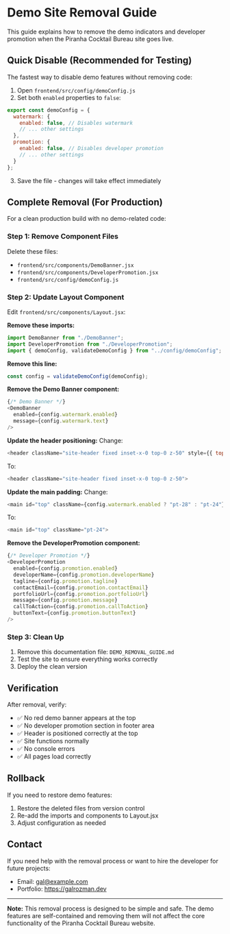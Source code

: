# Demo Site Removal Guide

This guide explains how to remove the demo indicators and developer promotion when the Piranha Cocktail Bureau site goes live.

## Quick Disable (Recommended for Testing)

The fastest way to disable demo features without removing code:

1. Open `frontend/src/config/demoConfig.js`
2. Set both `enabled` properties to `false`:

```javascript
export const demoConfig = {
  watermark: {
    enabled: false, // Disables watermark
    // ... other settings
  },
  promotion: {
    enabled: false, // Disables developer promotion
    // ... other settings
  }
};
```

3. Save the file - changes will take effect immediately

## Complete Removal (For Production)

For a clean production build with no demo-related code:

### Step 1: Remove Component Files
Delete these files:
- `frontend/src/components/DemoBanner.jsx`
- `frontend/src/components/DeveloperPromotion.jsx`
- `frontend/src/config/demoConfig.js`

### Step 2: Update Layout Component
Edit `frontend/src/components/Layout.jsx`:

**Remove these imports:**
```javascript
import DemoBanner from "./DemoBanner";
import DeveloperPromotion from "./DeveloperPromotion";
import { demoConfig, validateDemoConfig } from "../config/demoConfig";
```

**Remove this line:**
```javascript
const config = validateDemoConfig(demoConfig);
```

**Remove the Demo Banner component:**
```javascript
{/* Demo Banner */}
<DemoBanner
  enabled={config.watermark.enabled}
  message={config.watermark.text}
/>
```

**Update the header positioning:**
Change:
```javascript
<header className="site-header fixed inset-x-0 top-0 z-50" style={{ top: config.watermark.enabled ? '36px' : '0' }}>
```
To:
```javascript
<header className="site-header fixed inset-x-0 top-0 z-50">
```

**Update the main padding:**
Change:
```javascript
<main id="top" className={config.watermark.enabled ? "pt-28" : "pt-24"}>
```
To:
```javascript
<main id="top" className="pt-24">
```

**Remove the DeveloperPromotion component:**
```javascript
{/* Developer Promotion */}
<DeveloperPromotion
  enabled={config.promotion.enabled}
  developerName={config.promotion.developerName}
  tagline={config.promotion.tagline}
  contactEmail={config.promotion.contactEmail}
  portfolioUrl={config.promotion.portfolioUrl}
  message={config.promotion.message}
  callToAction={config.promotion.callToAction}
  buttonText={config.promotion.buttonText}
/>
```

### Step 3: Clean Up
1. Remove this documentation file: `DEMO_REMOVAL_GUIDE.md`
2. Test the site to ensure everything works correctly
3. Deploy the clean version

## Verification

After removal, verify:
- ✅ No red demo banner appears at the top
- ✅ No developer promotion section in footer area
- ✅ Header is positioned correctly at the top
- ✅ Site functions normally
- ✅ No console errors
- ✅ All pages load correctly

## Rollback

If you need to restore demo features:
1. Restore the deleted files from version control
2. Re-add the imports and components to Layout.jsx
3. Adjust configuration as needed

## Contact

If you need help with the removal process or want to hire the developer for future projects:
- Email: gal@example.com
- Portfolio: https://galrozman.dev

---

**Note:** This removal process is designed to be simple and safe. The demo features are self-contained and removing them will not affect the core functionality of the Piranha Cocktail Bureau website.